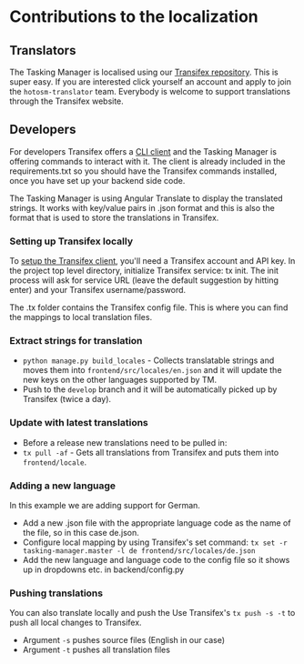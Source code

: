 # Contributions to the localization

## Translators

The Tasking Manager is localised using our [Transifex repository](https://www.transifex.com/hotosm/tasking-manager/dashboard/).
This is super easy. If you are interested click yourself an account and apply to join the `hotosm-translator` team.
Everybody is welcome to support translations through the Transifex website.

## Developers

For developers Transifex offers a [CLI client](https://docs.transifex.com/client/introduction/) and the Tasking
Manager is offering commands to interact with it. The client is already included in the requirements.txt so you should
have the Transifex commands installed, once you have set up your backend side code.

The Tasking Manager is using Angular Translate to display the translated strings. It works with key/value pairs
in .json format and this is also the format that is used to store the translations in Transifex.

### Setting up Transifex locally

To [setup the Transifex client](https://docs.transifex.com/client/init), you'll need a Transifex account and API key.
In the project top level directory, initialize Transifex service: tx init. The init process will ask for service URL
(leave the default suggestion by hitting enter) and your Transifex username/password.

The .tx folder contains the Transifex config file. This is where you can find the mappings to local translation files.

### Extract strings for translation

* ```python manage.py build_locales``` -  Collects translatable strings and moves them into `frontend/src/locales/en.json` and it will update the new keys on the other languages supported by TM.
* Push to the `develop` branch and it will be automatically picked up by Transifex (twice a day).

### Update with latest translations

* Before a release new translations need to be pulled in:
* ```tx pull -af``` -  Gets all translations from Transifex and puts them into `frontend/locale`.

### Adding a new language

In this example we are adding support for German.

* Add a new .json file with the appropriate language code as the name of the file, so in this case de.json.
* Configure local mapping by using Transifex's set command: ```tx set -r tasking-manager.master -l de frontend/src/locales/de.json```
* Add the new language and language code to the config file so it shows up in dropdowns etc. in backend/config.py

### Pushing translations

You can also translate locally and push the
Use Transifex's ```tx push -s -t``` to push all local changes to Transifex.

* Argument ```-s``` pushes source files (English in our case)
* Argument ```-t``` pushes all translation files
